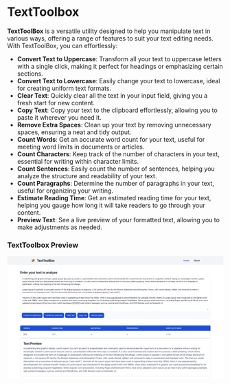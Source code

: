 # TextToolbox

**TextToolBox** is a versatile utility designed to help you manipulate text in various ways, offering a range of features to suit your text editing needs. With TextToolBox, you can effortlessly:

- **Convert Text to Uppercase**: Transform all your text to uppercase letters with a single click, making it perfect for headings or emphasizing certain sections.
- **Convert Text to Lowercase**: Easily change your text to lowercase, ideal for creating uniform text formats.
- **Clear Text**: Quickly clear all the text in your input field, giving you a fresh start for new content.
- **Copy Text**: Copy your text to the clipboard effortlessly, allowing you to paste it wherever you need it.
- **Remove Extra Spaces**: Clean up your text by removing unnecessary spaces, ensuring a neat and tidy output.
- **Count Words**: Get an accurate word count for your text, useful for meeting word limits in documents or articles.
- **Count Characters**: Keep track of the number of characters in your text, essential for writing within character limits.
- **Count Sentences**: Easily count the number of sentences, helping you analyze the structure and readability of your text.
- **Count Paragraphs**: Determine the number of paragraphs in your text, useful for organizing your writing.
- **Estimate Reading Time**: Get an estimated reading time for your text, helping you gauge how long it will take readers to go through your content.
- **Preview Text**: See a live preview of your formatted text, allowing you to make adjustments as needed.

### TextToolbox Preview

![TextToolBox](./textbox/TextToolBox.png)

